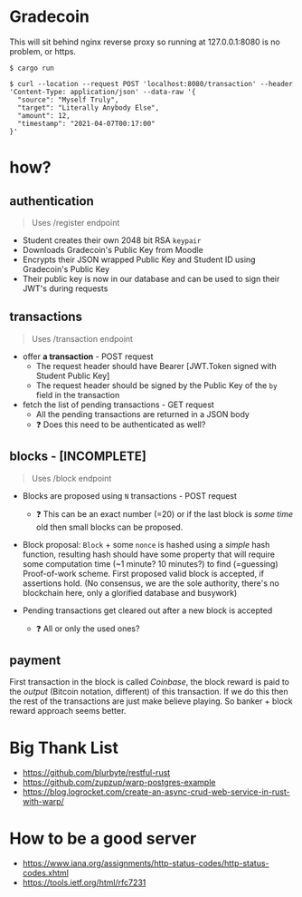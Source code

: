 # Gradecoin

This will sit behind nginx reverse proxy so running at 127.0.0.1:8080 is no problem, or https.

```
$ cargo run

$ curl --location --request POST 'localhost:8080/transaction' --header 'Content-Type: application/json' --data-raw '{
  "source": "Myself Truly",
  "target": "Literally Anybody Else",
  "amount": 12,
  "timestamp": "2021-04-07T00:17:00"
}'
```

# how?

## authentication
> Uses /register endpoint
- Student creates their own 2048 bit RSA `keypair`
- Downloads Gradecoin's Public Key from Moodle
- Encrypts their JSON wrapped Public Key and Student ID using Gradecoin's Public Key
- Their public key is now in our database and can be used to sign their JWT's during requests

## transactions
> Uses /transaction endpoint
- offer **a transaction** - POST request
    - The request header should have Bearer [JWT.Token signed with Student Public Key]
    - The request header should be signed by the Public Key of the `by` field in the transaction
- fetch the list of pending transactions - GET request
    - All the pending transactions are returned in a JSON body
    - ❓ Does this need to be authenticated as well?

## blocks - [INCOMPLETE]
> Uses /block endpoint
- Blocks are proposed using `N` transactions - POST request
    - ❓ This can be an exact number (=20) or if the last block is *some time* old then small blocks can be proposed.

- Block proposal: `Block` + some `nonce` is hashed using a *simple* hash function, resulting hash should have some property that will require some computation time (~1 minute? 10 minutes?) to find (=guessing) Proof-of-work scheme.
First proposed valid block is accepted, if assertions hold.
(No consensus, we are the sole authority, there's no blockchain here, only a glorified database and busywork)
- Pending transactions get cleared out after a new block is accepted
    - ❓ All or only the used ones?

## payment
First transaction in the block is called *Coinbase*, the block reward is paid to the *output* (Bitcoin notation, different) of this transaction.
If we do this then the rest of the transactions are just make believe playing.
So banker + block reward approach seems better.

# Big Thank List
- https://github.com/blurbyte/restful-rust
- https://github.com/zupzup/warp-postgres-example
- https://blog.logrocket.com/create-an-async-crud-web-service-in-rust-with-warp/

# How to be a good server
- https://www.iana.org/assignments/http-status-codes/http-status-codes.xhtml
- https://tools.ietf.org/html/rfc7231
